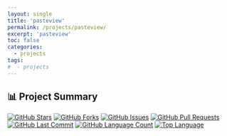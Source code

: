 ```yaml
---
layout: single
title: 'pasteview'
permalink: /projects/pasteview/
excerpt: 'pasteview'
toc: false
categories:
  - projects
tags:
#  - projects
---
```


## 📊 Project Summary

[![GitHub Stars](https://img.shields.io/github/stars/nntin/pasteview)](https://github.com/nntin/pasteview/stargazers)
[![GitHub Forks](https://img.shields.io/github/forks/nntin/pasteview)](https://github.com/nntin/pasteview/network)
[![GitHub Issues](https://img.shields.io/github/issues/nntin/pasteview)](https://github.com/nntin/pasteview/issues)
[![GitHub Pull Requests](https://img.shields.io/github/issues-pr/nntin/pasteview)](https://github.com/nntin/pasteview/pulls)
[![GitHub Last Commit](https://img.shields.io/github/last-commit/nntin/pasteview)](https://github.com/nntin/pasteview/commits)
[![GitHub Language Count](https://img.shields.io/github/languages/count/nntin/pasteview)](https://github.com/nntin/pasteview)
[![Top Language](https://img.shields.io/github/languages/top/nntin/pasteview)](https://github.com/nntin/pasteview)
